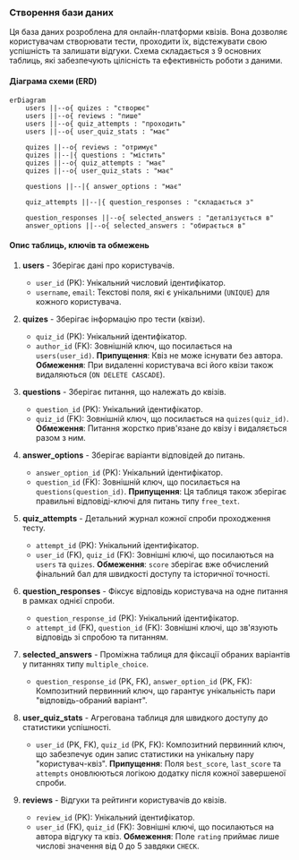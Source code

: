 

### Створення бази даних

Ця база даних розроблена для онлайн-платформи квізів. Вона дозволяє користувачам створювати тести, проходити їх, відстежувати свою успішність та залишати відгуки. Схема складається з 9 основних таблиць, які забезпечують цілісність та ефективність роботи з даними.

#### Діаграма схеми (ERD)

```mermaid
erDiagram
    users ||--o{ quizes : "створює"
    users ||--o{ reviews : "пише"
    users ||--o{ quiz_attempts : "проходить"
    users ||--o{ user_quiz_stats : "має"

    quizes ||--o{ reviews : "отримує"
    quizes ||--|{ questions : "містить"
    quizes ||--o{ quiz_attempts : "має"
    quizes ||--o{ user_quiz_stats : "має"

    questions ||--|{ answer_options : "має"
    
    quiz_attempts ||--|{ question_responses : "складається з"

    question_responses ||--o{ selected_answers : "деталізується в"
    answer_options ||--o{ selected_answers : "обирається в"
```

#### Опис таблиць, ключів та обмежень

1.  **users** - Зберігає дані про користувачів.

      * `user_id` (PK): Унікальний числовий ідентифікатор.
      * `username`, `email`: Текстові поля, які є унікальними (`UNIQUE`) для кожного користувача.

2.  **quizes** - Зберігає інформацію про тести (квізи).

      * `quiz_id` (PK): Унікальний ідентифікатор.
      * `author_id` (FK): Зовнішній ключ, що посилається на `users(user_id)`. **Припущення**: Квіз не може існувати без автора. **Обмеження**: При видаленні користувача всі його квізи також видаляються (`ON DELETE CASCADE`).

3.  **questions** - Зберігає питання, що належать до квізів.

      * `question_id` (PK): Унікальний ідентифікатор.
      * `quiz_id` (FK): Зовнішній ключ, що посилається на `quizes(quiz_id)`. **Обмеження**: Питання жорстко прив'язане до квізу і видаляється разом з ним.

4.  **answer\_options** - Зберігає варіанти відповідей до питань.

      * `answer_option_id` (PK): Унікальний ідентифікатор.
      * `question_id` (FK): Зовнішній ключ, що посилається на `questions(question_id)`. **Припущення**: Ця таблиця також зберігає правильні відповіді-ключі для питань типу `free_text`.

5.  **quiz\_attempts** - Детальний журнал кожної спроби проходження тесту.

      * `attempt_id` (PK): Унікальний ідентифікатор.
      * `user_id` (FK), `quiz_id` (FK): Зовнішні ключі, що посилаються на `users` та `quizes`. **Обмеження**: `score` зберігає вже обчислений фінальний бал для швидкості доступу та історичної точності.

6.  **question\_responses** - Фіксує відповідь користувача на одне питання в рамках однієї спроби.

      * `question_response_id` (PK): Унікальний ідентифікатор.
      * `attempt_id` (FK), `question_id` (FK): Зовнішні ключі, що зв'язують відповідь зі спробою та питанням.

7.  **selected\_answers** - Проміжна таблиця для фіксації обраних варіантів у питаннях типу `multiple_choice`.

      * `question_response_id` (PK, FK), `answer_option_id` (PK, FK): Композитний первинний ключ, що гарантує унікальність пари "відповідь-обраний варіант".

8.  **user\_quiz\_stats** - Агрегована таблиця для швидкого доступу до статистики успішності.

      * `user_id` (PK, FK), `quiz_id` (PK, FK): Композитний первинний ключ, що забезпечує один запис статистики на унікальну пару "користувач-квіз". **Припущення**: Поля `best_score`, `last_score` та `attempts` оновлюються логікою додатку після кожної завершеної спроби.

9.  **reviews** - Відгуки та рейтинги користувачів до квізів.

      * `review_id` (PK): Унікальний ідентифікатор.
      * `user_id` (FK), `quiz_id` (FK): Зовнішні ключі, що посилаються на автора відгуку та квіз. **Обмеження**: Поле `rating` приймає лише числові значення від 0 до 5 завдяки `CHECK`.

